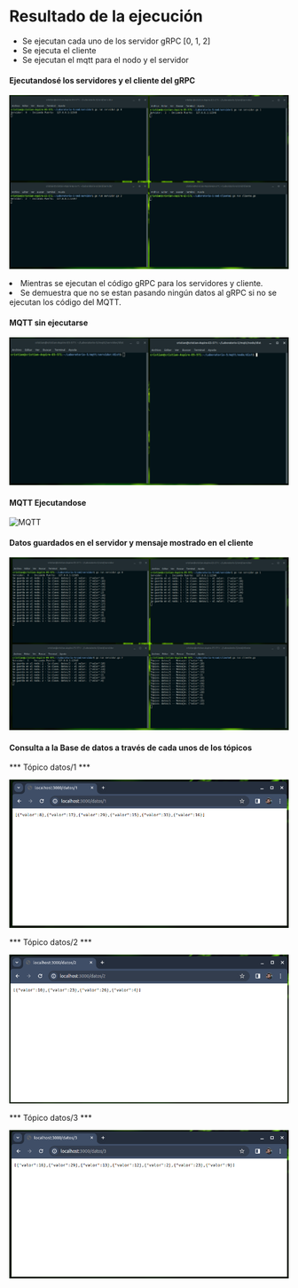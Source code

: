 <h1> Resultado de la ejecución</h1>

- Se ejecutan cada uno de los servidor gRPC [0, 1, 2]
- Se ejecuta el cliente
- Se ejecutan el mqtt para el nodo y el servidor

<h4> Ejecutandosé los servidores y el cliente del gRPC</h4>

![Servidores y Cliente](./1.%20Ejecutando%20Servidores%20y%20Cliente.png "Servidores y Cliente")

<li> Mientras se ejecutan el código gRPC para los servidores y cliente. </li>
<li> Se demuestra que no se estan pasando ningún datos al gRPC si no se ejecutan los código del MQTT. </li>

<h4>MQTT sin ejecutarse</h4>

![MQTT](./2.%20MQTT%20sin%20ejecutarse.png "MQTT")

<h4>MQTT Ejecutandose</h4>

![MQTT](./3.%20Ejecutandosé%20MQTT.png "MQTT")

<h4>Datos guardados en el servidor y mensaje mostrado en el cliente</h4>

![MQTT](./4.%20Guardando%20los%20datos.png "MQTT")

<h4>Consulta a la Base de datos a través de cada unos de los tópicos</h4>

*** Tópico datos/1 ***

![datos/1](./5.%20Topico%20datos-1.png "datos/1")

*** Tópico datos/2 ***

![datos/2](./6.%20Topico%20datos-2.png "datos/2")

*** Tópico datos/3 ***

![datos/3](./7.%20Topico%20datos-3.png "datos/3")


